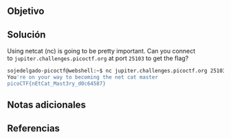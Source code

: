 ## Objetivo

## Solución
Using netcat (nc) is going to be pretty important. Can you connect to `jupiter.challenges.picoctf.org` at port `25103` to get the flag?

```bash
sojedelgado-picoctf@webshell:~$ nc jupiter.challenges.picoctf.org 25103
You're on your way to becoming the net cat master
picoCTF{nEtCat_Mast3ry_d0c64587}
```

## Notas adicionales

## Referencias